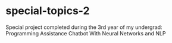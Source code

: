 # special-topics-2
Special project completed during the 3rd year of my undergrad: Programming Assistance Chatbot With Neural Networks and NLP

